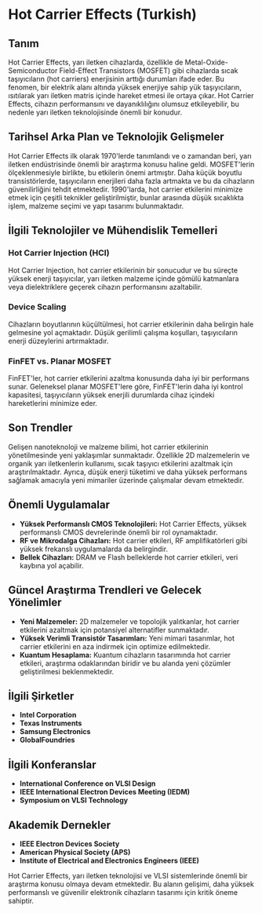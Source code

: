 # Hot Carrier Effects (Turkish)

## Tanım
Hot Carrier Effects, yarı iletken cihazlarda, özellikle de Metal-Oxide-Semiconductor Field-Effect Transistors (MOSFET) gibi cihazlarda sıcak taşıyıcıların (hot carriers) enerjisinin arttığı durumları ifade eder. Bu fenomen, bir elektrik alanı altında yüksek enerjiye sahip yük taşıyıcıların, ısıtılarak yarı iletken matris içinde hareket etmesi ile ortaya çıkar. Hot Carrier Effects, cihazın performansını ve dayanıklılığını olumsuz etkileyebilir, bu nedenle yarı iletken teknolojisinde önemli bir konudur.

## Tarihsel Arka Plan ve Teknolojik Gelişmeler
Hot Carrier Effects ilk olarak 1970'lerde tanımlandı ve o zamandan beri, yarı iletken endüstrisinde önemli bir araştırma konusu haline geldi. MOSFET'lerin ölçeklenmesiyle birlikte, bu etkilerin önemi artmıştır. Daha küçük boyutlu transistörlerde, taşıyıcıların enerjileri daha fazla artmakta ve bu da cihazların güvenilirliğini tehdit etmektedir. 1990'larda, hot carrier etkilerini minimize etmek için çeşitli teknikler geliştirilmiştir, bunlar arasında düşük sıcaklıkta işlem, malzeme seçimi ve yapı tasarımı bulunmaktadır.

## İlgili Teknolojiler ve Mühendislik Temelleri
### Hot Carrier Injection (HCI)
Hot Carrier Injection, hot carrier etkilerinin bir sonucudur ve bu süreçte yüksek enerji taşıyıcılar, yarı iletken malzeme içinde gömülü katmanlara veya dielektriklere geçerek cihazın performansını azaltabilir.

### Device Scaling
Cihazların boyutlarının küçültülmesi, hot carrier etkilerinin daha belirgin hale gelmesine yol açmaktadır. Düşük gerilimli çalışma koşulları, taşıyıcıların enerji düzeylerini artırmaktadır.

### FinFET vs. Planar MOSFET
FinFET'ler, hot carrier etkilerini azaltma konusunda daha iyi bir performans sunar. Geleneksel planar MOSFET'lere göre, FinFET'lerin daha iyi kontrol kapasitesi, taşıyıcıların yüksek enerjili durumlarda cihaz içindeki hareketlerini minimize eder.

## Son Trendler
Gelişen nanoteknoloji ve malzeme bilimi, hot carrier etkilerinin yönetilmesinde yeni yaklaşımlar sunmaktadır. Özellikle 2D malzemelerin ve organik yarı iletkenlerin kullanımı, sıcak taşıyıcı etkilerini azaltmak için araştırılmaktadır. Ayrıca, düşük enerji tüketimi ve daha yüksek performans sağlamak amacıyla yeni mimariler üzerinde çalışmalar devam etmektedir.

## Önemli Uygulamalar
- **Yüksek Performanslı CMOS Teknolojileri:** Hot Carrier Effects, yüksek performanslı CMOS devrelerinde önemli bir rol oynamaktadır.
- **RF ve Mikrodalga Cihazları:** Hot carrier etkileri, RF amplifikatörleri gibi yüksek frekanslı uygulamalarda da belirgindir.
- **Bellek Cihazları:** DRAM ve Flash belleklerde hot carrier etkileri, veri kaybına yol açabilir.

## Güncel Araştırma Trendleri ve Gelecek Yönelimler
- **Yeni Malzemeler:** 2D malzemeler ve topolojik yalıtkanlar, hot carrier etkilerini azaltmak için potansiyel alternatifler sunmaktadır.
- **Yüksek Verimli Transistör Tasarımları:** Yeni mimari tasarımlar, hot carrier etkilerini en aza indirmek için optimize edilmektedir.
- **Kuantum Hesaplama:** Kuantum cihazların tasarımında hot carrier etkileri, araştırma odaklarından biridir ve bu alanda yeni çözümler geliştirilmesi beklenmektedir.

## İlgili Şirketler
- **Intel Corporation**
- **Texas Instruments**
- **Samsung Electronics**
- **GlobalFoundries**

## İlgili Konferanslar
- **International Conference on VLSI Design**
- **IEEE International Electron Devices Meeting (IEDM)**
- **Symposium on VLSI Technology**

## Akademik Dernekler
- **IEEE Electron Devices Society**
- **American Physical Society (APS)**
- **Institute of Electrical and Electronics Engineers (IEEE)**

Hot Carrier Effects, yarı iletken teknolojisi ve VLSI sistemlerinde önemli bir araştırma konusu olmaya devam etmektedir. Bu alanın gelişimi, daha yüksek performanslı ve güvenilir elektronik cihazların tasarımı için kritik öneme sahiptir.